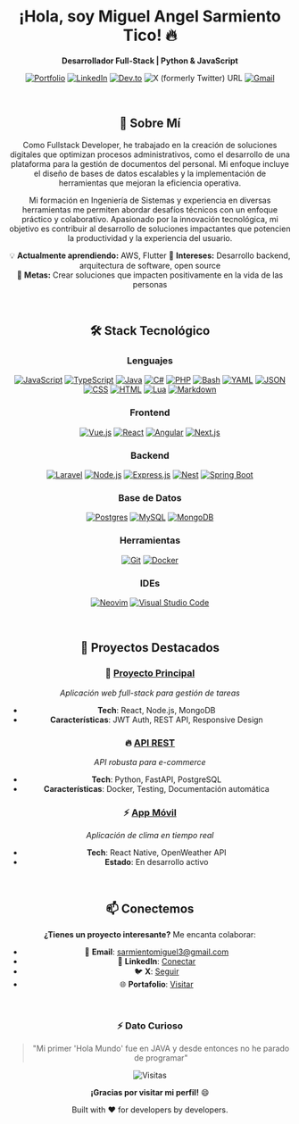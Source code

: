 <div align="center">

# ¡Hola, soy Miguel Angel Sarmiento Tico! 🔥
**Desarrollador Full-Stack | Python & JavaScript**

[![Portfolio](https://img.shields.io/badge/Portafolio-000000?style=for-the-badge&logo=About.me&logoColor=white)](https://tu-sitio.com)
[![LinkedIn](https://custom-icon-badges.demolab.com/badge/LinkedIn-0A66C2?logo=linkedin-white&logoColor=fff)](https://www.linkedin.com/in/miguel-sarmiento-tico/)
[![Dev.to](https://img.shields.io/badge/Dev.to-0A0A0A?logo=devdotto&logoColor=white)](https://dev.to/sarmientomiguel3)
![X (formerly Twitter) URL](https://img.shields.io/twitter/url?url=https%3A%2F%2Fx.com%2FMiguelS23484737)
[![Gmail](https://img.shields.io/badge/Gmail-D14836?logo=gmail&logoColor=white)](mailto:sarmientomiguel3@gmail.com)

<br />

## 🚀 Sobre Mí

Como Fullstack Developer, he trabajado en la creación de soluciones digitales que optimizan procesos administrativos, como el desarrollo de una plataforma para la gestión de documentos del personal. Mi enfoque incluye el diseño de bases de datos escalables y la implementación de herramientas que mejoran la eficiencia operativa. 

Mi formación en Ingeniería de Sistemas y experiencia en diversas herramientas me permiten abordar desafíos técnicos con un enfoque práctico y colaborativo. Apasionado por la innovación tecnológica, mi objetivo es contribuir al desarrollo de soluciones impactantes que potencien la productividad y la experiencia del usuario.

💡 **Actualmente aprendiendo:** AWS, Flutter
🎯 **Intereses:** Desarrollo backend, arquitectura de software, open source  
🚀 **Metas:** Crear soluciones que impacten positivamente en la vida de las personas

<br />

## 🛠️ Stack Tecnológico

### **Lenguajes**

[![JavaScript](https://img.shields.io/badge/JavaScript-F7DF1E?logo=javascript&logoColor=000)](#)
[![TypeScript](https://img.shields.io/badge/TypeScript-3178C6?logo=typescript&logoColor=fff)](#)
[![Java](https://img.shields.io/badge/Java-%23ED8B00.svg?logo=openjdk&logoColor=white)](#)
[![C#](https://custom-icon-badges.demolab.com/badge/C%23-%23239120.svg?logo=cshrp&logoColor=white)](#)
[![PHP](https://img.shields.io/badge/php-%23777BB4.svg?&logo=php&logoColor=white)](#)
[![Bash](https://img.shields.io/badge/Bash-4EAA25?logo=gnubash&logoColor=fff)](#)
[![YAML](https://img.shields.io/badge/YAML-CB171E?logo=yaml&logoColor=fff)](#)
[![JSON](https://img.shields.io/badge/JSON-000?logo=json&logoColor=fff)](#)
[![CSS](https://img.shields.io/badge/CSS-639?logo=css&logoColor=fff)](#)
[![HTML](https://img.shields.io/badge/HTML-%23E34F26.svg?logo=html5&logoColor=white)](#)
[![Lua](https://img.shields.io/badge/Lua-%232C2D72.svg?logo=lua&logoColor=white)](#)
[![Markdown](https://img.shields.io/badge/Markdown-%23000000.svg?logo=markdown&logoColor=white)](#)

### **Frontend**
[![Vue.js](https://img.shields.io/badge/Vue.js-4FC08D?logo=vuedotjs&logoColor=fff)](#)
[![React](https://img.shields.io/badge/React-%2320232a.svg?logo=react&logoColor=%2361DAFB)](#)
[![Angular](https://img.shields.io/badge/Angular-%23DD0031.svg?logo=angular&logoColor=white)](#)
[![Next.js](https://img.shields.io/badge/Next.js-black?logo=next.js&logoColor=white)](#)

### **Backend**
[![Laravel](https://img.shields.io/badge/Laravel-%23FF2D20.svg?logo=laravel&logoColor=white)](#)
[![Node.js](https://img.shields.io/badge/Node.js-6DA55F?logo=node.js&logoColor=white)](#)
[![Express.js](https://img.shields.io/badge/Express.js-%23404d59.svg?logo=express&logoColor=%2361DAFB)](#)
[![Nest](https://img.shields.io/badge/Nest.js-%23E0234E.svg?logo=nestjs&logoColor=white)](#)
[![Spring Boot](https://img.shields.io/badge/Spring%20Boot-6DB33F?logo=springboot&logoColor=fff)](#)

### **Base de Datos**
[![Postgres](https://img.shields.io/badge/Postgres-%23316192.svg?logo=postgresql&logoColor=white)](#)
[![MySQL](https://img.shields.io/badge/MySQL-4479A1?logo=mysql&logoColor=fff)](#)
[![MongoDB](https://img.shields.io/badge/MongoDB-%234ea94b.svg?logo=mongodb&logoColor=white)](#)

### **Herramientas**
[![Git](https://img.shields.io/badge/Git-F05032?logo=git&logoColor=fff)](#)
[![Docker](https://img.shields.io/badge/Docker-2496ED?logo=docker&logoColor=fff)](#)

### **IDEs**
[![Neovim](https://img.shields.io/badge/Neovim-57A143?logo=neovim&logoColor=fff)](#)
[![Visual Studio Code](https://custom-icon-badges.demolab.com/badge/Visual%20Studio%20Code-0078d7.svg?logo=vsc&logoColor=white)](#)

<br />

## 💼 Proyectos Destacados

### 🚀 [**Proyecto Principal**](https://github.com/TU_USUARIO/proyecto-principal)
_Aplicación web full-stack para gestión de tareas_
- **Tech**: React, Node.js, MongoDB
- **Características**: JWT Auth, REST API, Responsive Design

### 🔥 [**API REST**](https://github.com/TU_USUARIO/api-rest)
_API robusta para e-commerce_
- **Tech**: Python, FastAPI, PostgreSQL
- **Características**: Docker, Testing, Documentación automática

### ⚡ [**App Móvil**](https://github.com/TU_USUARIO/app-movil)
_Aplicación de clima en tiempo real_
- **Tech**: React Native, OpenWeather API
- **Estado**: En desarrollo activo

<br />

## 📫 Conectemos
**¿Tienes un proyecto interesante?** Me encanta colaborar:

- 📧 **Email**: [sarmientomiguel3@gmail.com](mailto:sarmientomiguel3@gmail.com)
- 💼 **LinkedIn**: [Conectar](https://www.linkedin.com/in/miguel-sarmiento-tico/)
- 🐦 **X**: [Seguir](https://x.com/MiguelS23484737)
- 🌐 **Portafolio**: [Visitar](https://tu-sitio.com)

<br />

<div align="center">

### ⚡ **Dato Curioso**
> "Mi primer 'Hola Mundo' fue en JAVA y desde entonces no he parado de programar"

![Visitas](https://komarev.com/ghpvc/?username=miguelsarmientotico&color=blueviolet&style=flat-square)

**¡Gracias por visitar mi perfil!** 😄

</div>
Built with ❤️ for developers by developers.
